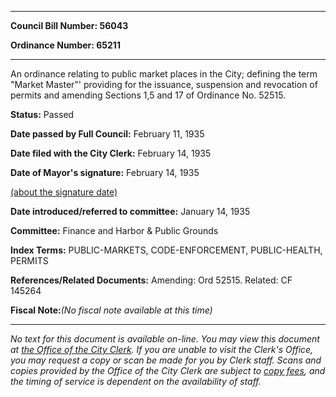 

********

**Council Bill Number: 56043**
   
**Ordinance Number: 65211**
********

 An ordinance relating to public market places in the City; defining the term "Market Master"' providing for the issuance, suspension and revocation of permits and amending Sections 1,5 and 17 of Ordinance No. 52515.

**Status:** Passed
   
**Date passed by Full Council:** February 11, 1935
   
**Date filed with the City Clerk:** February 14, 1935
   
**Date of Mayor's signature:** February 14, 1935
   
[(about the signature date)](/~public/approvaldate.htm)
   
   
   
**Date introduced/referred to committee:** January 14, 1935
   
**Committee:** Finance and Harbor & Public Grounds
   
   
**Index Terms:** PUBLIC-MARKETS, CODE-ENFORCEMENT, PUBLIC-HEALTH, PERMITS

**References/Related Documents:** Amending: Ord 52515. Related: CF 145264

**Fiscal Note:**_(No fiscal note available at this time)_
********

_No text for this document is available on-line. You may view this document at [the Office of the City Clerk](http://www.seattle.gov/leg/clerk/contactUs.htm). If you are unable to visit the Clerk's Office, you may request a copy or scan be made for you by Clerk staff. Scans and copies provided by the Office of the City Clerk are subject to [copy fees](http://clerk.seattle.gov/~public/clerkfees.htm), and the timing of service is dependent on the availability of staff._

